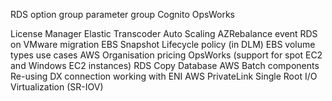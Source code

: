 RDS
option group
parameter group
Cognito
OpsWorks

License Manager
Elastic Transcoder
Auto Scaling AZRebalance event
RDS on VMware migration
EBS Snapshot Lifecycle policy (in DLM)
EBS volume types use cases
AWS Organisation pricing
OpsWorks (support for spot EC2 and Windows EC2 instances)
RDS Copy Database
AWS Batch components
Re-using DX connection
working with ENI
AWS PrivateLink
Single Root I/O Virtualization (SR-IOV)
